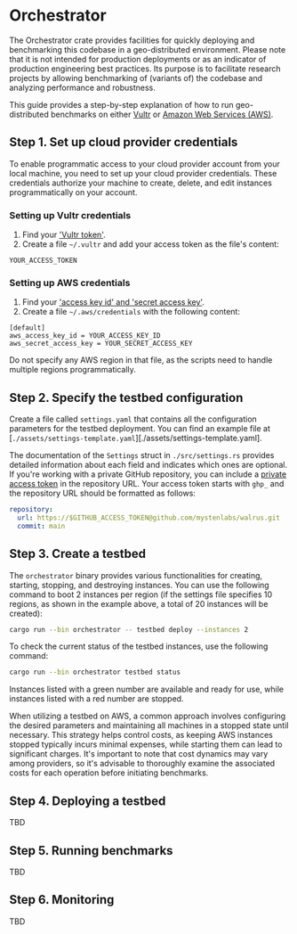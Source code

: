 # Orchestrator

The Orchestrator crate provides facilities for quickly deploying and benchmarking this codebase in a
geo-distributed environment. Please note that it is not intended for production deployments or as an
indicator of production engineering best practices. Its purpose is to facilitate research projects
by allowing benchmarking of (variants of) the codebase and analyzing performance and robustness.

This guide provides a step-by-step explanation of how to run geo-distributed benchmarks on either
[Vultr](http://vultr.com) or [Amazon Web Services (AWS)](http://aws.amazon.com).

## Step 1. Set up cloud provider credentials

To enable programmatic access to your cloud provider account from your local machine, you need to
set up your cloud provider credentials. These credentials authorize your machine to create, delete,
and edit instances programmatically on your account.

### Setting up Vultr credentials

1. Find your ['Vultr token'](https://www.vultr.com/docs/).
2. Create a file `~/.vultr` and add your access token as the file's content:

```text
YOUR_ACCESS_TOKEN
```

### Setting up AWS credentials

1. Find your ['access key id' and 'secret access
   key'](https://docs.aws.amazon.com/cli/latest/userguide/cli-configure-quickstart.html#cli-configure-quickstart-creds).
2. Create a file `~/.aws/credentials` with the following content:

```text
[default]
aws_access_key_id = YOUR_ACCESS_KEY_ID
aws_secret_access_key = YOUR_SECRET_ACCESS_KEY
```

Do not specify any AWS region in that file, as the scripts need to handle multiple regions
programmatically.

## Step 2. Specify the testbed configuration

Create a file called `settings.yaml` that contains all the configuration parameters for the testbed
deployment. You can find an example file at [`./assets/settings-template.yaml`][./assets/settings-template.yaml].

The documentation of the `Settings` struct in `./src/settings.rs` provides detailed information
about each field and indicates which ones are optional. If you're working with a private GitHub
repository, you can include a [private access
token](https://docs.github.com/en/authentication/keeping-your-account-and-data-secure/managing-your-personal-access-tokens)
in the repository URL. Your access token starts with `ghp_` and the repository URL should be formatted as follows:

```yaml
repository:
  url: https://$GITHUB_ACCESS_TOKEN@github.com/mystenlabs/walrus.git
  commit: main
```

## Step 3. Create a testbed

The `orchestrator` binary provides various functionalities for creating, starting, stopping, and
destroying instances. You can use the following command to boot 2 instances per region (if the
settings file specifies 10 regions, as shown in the example above, a total of 20 instances will be
created):

```bash
cargo run --bin orchestrator -- testbed deploy --instances 2
```

To check the current status of the testbed instances, use the following command:

```bash
cargo run --bin orchestrator testbed status
```

Instances listed with a green number are available and ready for use, while instances listed with a
red number are stopped.

When utilizing a testbed on AWS, a common approach involves configuring the desired parameters and
maintaining all machines in a stopped state until necessary. This strategy helps control costs, as
keeping AWS instances stopped typically incurs minimal expenses, while starting them can lead to
significant charges. It's important to note that cost dynamics may vary among providers, so it's
advisable to thoroughly examine the associated costs for each operation before initiating
benchmarks.

## Step 4. Deploying a testbed

TBD

## Step 5. Running benchmarks

TBD

## Step 6. Monitoring

TBD
